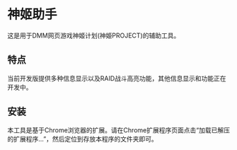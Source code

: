 # 神姬助手
这是用于DMM网页游戏神姬计划(神姫PROJECT)的辅助工具。

## 特点
当前开发版提供多种信息显示以及RAID战斗高亮功能，其他信息显示和功能正在开发中。

## 安装
本工具是基于Chrome浏览器的扩展。请在Chrome扩展程序页面点击“加载已解压的扩展程序...”，然后定位到存放本程序的文件夹即可。
